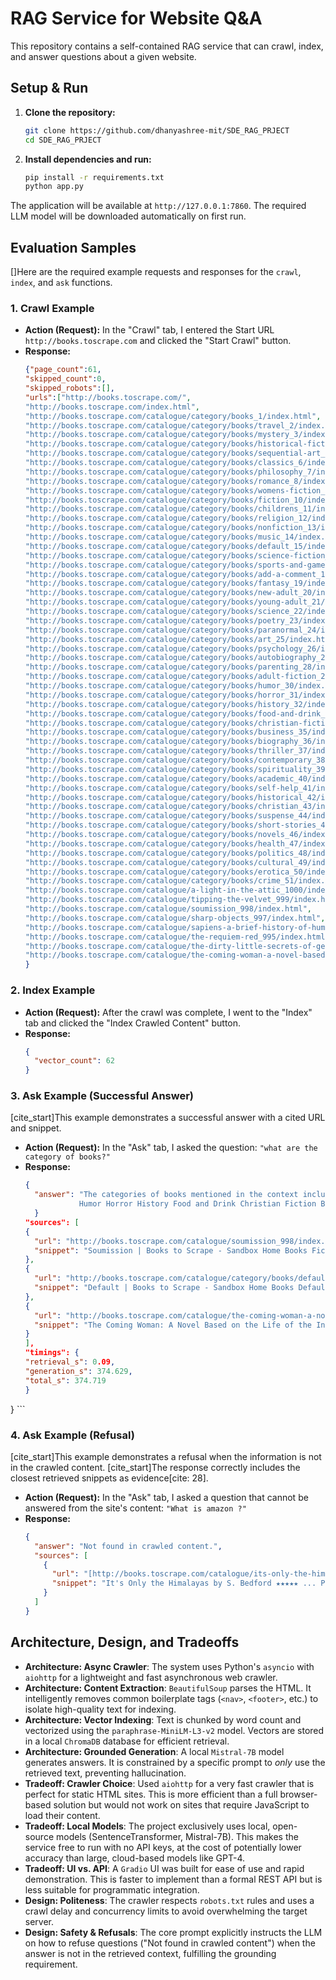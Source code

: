 # RAG Service for Website Q&A

This repository contains a self-contained RAG service that can crawl, index, and answer questions about a given website.

## Setup & Run

1.  **Clone the repository:**
    ```bash
    git clone https://github.com/dhanyashree-mit/SDE_RAG_PRJECT
    cd SDE_RAG_PRJECT
    
    ```

2.  **Install dependencies and run:**
    ```bash
    pip install -r requirements.txt
    python app.py
    ```
The application will be available at `http://127.0.0.1:7860`. The required LLM model will be downloaded automatically on first run.

## Evaluation Samples

[]Here are the required example requests and responses for the `crawl`, `index`, and `ask` functions.

### 1. Crawl Example

* **Action (Request):** In the "Crawl" tab, I entered the Start URL `http://books.toscrape.com` and clicked the "Start Crawl" button.
* **Response:**
    ```json
    {"page_count":61,
    "skipped_count":0,
    "skipped_robots":[],
    "urls":["http://books.toscrape.com/",
    "http://books.toscrape.com/index.html",
    "http://books.toscrape.com/catalogue/category/books_1/index.html",
    "http://books.toscrape.com/catalogue/category/books/travel_2/index.html",
    "http://books.toscrape.com/catalogue/category/books/mystery_3/index.html",
    "http://books.toscrape.com/catalogue/category/books/historical-fiction_4/index.html",
    "http://books.toscrape.com/catalogue/category/books/sequential-art_5/index.html",
    "http://books.toscrape.com/catalogue/category/books/classics_6/index.html",
    "http://books.toscrape.com/catalogue/category/books/philosophy_7/index.html",
    "http://books.toscrape.com/catalogue/category/books/romance_8/index.html",
    "http://books.toscrape.com/catalogue/category/books/womens-fiction_9/index.html",
    "http://books.toscrape.com/catalogue/category/books/fiction_10/index.html",
    "http://books.toscrape.com/catalogue/category/books/childrens_11/index.html",
    "http://books.toscrape.com/catalogue/category/books/religion_12/index.html",
    "http://books.toscrape.com/catalogue/category/books/nonfiction_13/index.html",
    "http://books.toscrape.com/catalogue/category/books/music_14/index.html",
    "http://books.toscrape.com/catalogue/category/books/default_15/index.html",
    "http://books.toscrape.com/catalogue/category/books/science-fiction_16/index.html",
    "http://books.toscrape.com/catalogue/category/books/sports-and-games_17/index.html",
    "http://books.toscrape.com/catalogue/category/books/add-a-comment_18/index.html",
    "http://books.toscrape.com/catalogue/category/books/fantasy_19/index.html",
    "http://books.toscrape.com/catalogue/category/books/new-adult_20/index.html",
    "http://books.toscrape.com/catalogue/category/books/young-adult_21/index.html",
    "http://books.toscrape.com/catalogue/category/books/science_22/index.html",
    "http://books.toscrape.com/catalogue/category/books/poetry_23/index.html",
    "http://books.toscrape.com/catalogue/category/books/paranormal_24/index.html",
    "http://books.toscrape.com/catalogue/category/books/art_25/index.html",
    "http://books.toscrape.com/catalogue/category/books/psychology_26/index.html",
    "http://books.toscrape.com/catalogue/category/books/autobiography_27/index.html",
    "http://books.toscrape.com/catalogue/category/books/parenting_28/index.html",
    "http://books.toscrape.com/catalogue/category/books/adult-fiction_29/index.html",
    "http://books.toscrape.com/catalogue/category/books/humor_30/index.html",
    "http://books.toscrape.com/catalogue/category/books/horror_31/index.html",
    "http://books.toscrape.com/catalogue/category/books/history_32/index.html",
    "http://books.toscrape.com/catalogue/category/books/food-and-drink_33/index.html",
    "http://books.toscrape.com/catalogue/category/books/christian-fiction_34/index.html",
    "http://books.toscrape.com/catalogue/category/books/business_35/index.html",
    "http://books.toscrape.com/catalogue/category/books/biography_36/index.html",
    "http://books.toscrape.com/catalogue/category/books/thriller_37/index.html",
    "http://books.toscrape.com/catalogue/category/books/contemporary_38/index.html",
    "http://books.toscrape.com/catalogue/category/books/spirituality_39/index.html",
    "http://books.toscrape.com/catalogue/category/books/academic_40/index.html",
    "http://books.toscrape.com/catalogue/category/books/self-help_41/index.html",
    "http://books.toscrape.com/catalogue/category/books/historical_42/index.html",
    "http://books.toscrape.com/catalogue/category/books/christian_43/index.html",
    "http://books.toscrape.com/catalogue/category/books/suspense_44/index.html",
    "http://books.toscrape.com/catalogue/category/books/short-stories_45/index.html",
    "http://books.toscrape.com/catalogue/category/books/novels_46/index.html",
    "http://books.toscrape.com/catalogue/category/books/health_47/index.html",
    "http://books.toscrape.com/catalogue/category/books/politics_48/index.html",
    "http://books.toscrape.com/catalogue/category/books/cultural_49/index.html",
    "http://books.toscrape.com/catalogue/category/books/erotica_50/index.html",
    "http://books.toscrape.com/catalogue/category/books/crime_51/index.html",
    "http://books.toscrape.com/catalogue/a-light-in-the-attic_1000/index.html",
    "http://books.toscrape.com/catalogue/tipping-the-velvet_999/index.html",
    "http://books.toscrape.com/catalogue/soumission_998/index.html",
    "http://books.toscrape.com/catalogue/sharp-objects_997/index.html",
    "http://books.toscrape.com/catalogue/sapiens-a-brief-history-of-humankind_996/index.html",
    "http://books.toscrape.com/catalogue/the-requiem-red_995/index.html",
    "http://books.toscrape.com/catalogue/the-dirty-little-secrets-of-getting-your-dream-job_994/index.html",
    "http://books.toscrape.com/catalogue/the-coming-woman-a-novel-based-on-the-life-of-the-infamous-feminist-victoria-woodhull_993/index.html"]
   }
     ```

### 2. Index Example

* **Action (Request):** After the crawl was complete, I went to the "Index" tab and clicked the "Index Crawled Content" button.
* **Response:**
    ```json
    {
      "vector_count": 62
    }


  ```


### 3. Ask Example (Successful Answer)

[cite_start]This example demonstrates a successful answer with a cited URL and snippet.

* **Action (Request):** In the "Ask" tab, I asked the question: `"what are the category of books?"`
* **Response:**
    ```json
    {
      "answer": "The categories of books mentioned in the context include Fiction, Travel Mystery, Historical Fiction, Sequential Art, Classics, Philosophy, Romance, Womens Fiction, Fiction ,                                    Childrens,Religion,Nonfiction, Music, Science Fiction, Sports and Games,Add a comment, Fantasy New Adult Young Adult Science Poetry Paranormal Art Psychology Autobiography Parenting Adult Fiction
                Humor Horror History Food and Drink Christian Fiction Business Biography Thriller Contemporary Spirituality Academic Self Help Historical Christian Suspense Short"
      }
  "sources": [
    {
      "url": "http://books.toscrape.com/catalogue/soumission_998/index.html",
      "snippet": "Soumission | Books to Scrape - Sandbox Home Books Fiction Soumission Soumission £50.10 In stock (20 available) Warning! This is a demo website for web scraping purposes. Prices and ratings here were r"
    },
    {
      "url": "http://books.toscrape.com/catalogue/category/books/default_15/index.html",
      "snippet": "Default | Books to Scrape - Sandbox Home Books Default Books Travel Mystery Historical Fiction Sequential Art Classics Philosophy Romance Womens Fiction Fiction Childrens Religion Nonfiction Music Def"
    },
    {
      "url": "http://books.toscrape.com/catalogue/the-coming-woman-a-novel-based-on-the-life-of-the-infamous-feminist-victoria-woodhull_993/index.html",
      "snippet": "The Coming Woman: A Novel Based on the Life of the Infamous Feminist, Victoria Woodhull | Books to Scrape - Sandbox Home Books Default The Coming Woman: A Novel Based on the Life of the Infamous Femin"
    }
  ],
  "timings": {
    "retrieval_s": 0.09,
    "generation_s": 374.629,
    "total_s": 374.719
  }
}
    ```

### 4. Ask Example (Refusal)

[cite_start]This example demonstrates a refusal when the information is not in the crawled content. [cite_start]The response correctly includes the closest retrieved snippets as evidence[cite: 28].

* **Action (Request):** In the "Ask" tab, I asked a question that cannot be answered from the site's content: `"What is amazon ?"`
* **Response:**
    ```json
    {
      "answer": "Not found in crawled content.",
      "sources": [
        {
          "url": "[http://books.toscrape.com/catalogue/its-only-the-himalayas_981/index.html](http://books.toscrape.com/catalogue/its-only-the-himalayas_981/index.html)",
          "snippet": "It's Only the Himalayas by S. Bedford ★★★★★ ... Product Information UPC a22124811b2d2b77 Product Type Books"
        }
      ]
    }
    ```

## Architecture, Design, and Tradeoffs

* **Architecture: Async Crawler**: The system uses Python's `asyncio` with `aiohttp` for a lightweight and fast asynchronous web crawler.
* **Architecture: Content Extraction**: `BeautifulSoup` parses the HTML. It intelligently removes common boilerplate tags (`<nav>`, `<footer>`, etc.) to isolate high-quality text for indexing.
* **Architecture: Vector Indexing**: Text is chunked by word count and vectorized using the `paraphrase-MiniLM-L3-v2` model. Vectors are stored in a local `ChromaDB` database for efficient retrieval.
* **Architecture: Grounded Generation**: A local `Mistral-7B` model generates answers. It is constrained by a specific prompt to *only* use the retrieved text, preventing hallucination.
* **Tradeoff: Crawler Choice**: Used `aiohttp` for a very fast crawler that is perfect for static HTML sites. This is more efficient than a full browser-based solution but would not work on sites that require JavaScript to load their content.
* **Tradeoff: Local Models**: The project exclusively uses local, open-source models (SentenceTransformer, Mistral-7B). This makes the service free to run with no API keys, at the cost of potentially lower accuracy than large, cloud-based models like GPT-4.
* **Tradeoff: UI vs. API**: A `Gradio` UI was built for ease of use and rapid demonstration. This is faster to implement than a formal REST API but is less suitable for programmatic integration.
* **Design: Politeness**: The crawler respects `robots.txt` rules and uses a crawl delay and concurrency limits to avoid overwhelming the target server.
* **Design: Safety & Refusals**: The core prompt explicitly instructs the LLM on how to refuse questions ("Not found in crawled content") when the answer is not in the retrieved context, fulfilling the grounding requirement.
